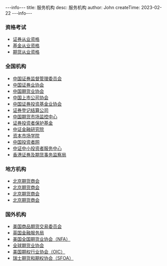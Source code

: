 ---info---
title: 服务机构
desc: 服务机构
author: John
createTime: 2023-02-22
---info---

### 资格考试
+ [证券从业资格](https://www.sac.net.cn/cyry/kspt/ksbm/) 
+ [基金从业资格](http://baoming.amac.org.cn/JJKSreg/page.htm) 
+ [期货从业资格](http://www.cfachina.org/servicesupport/examination/qualificationexamination/zgksbm/) 

### 全国机构
+ [中国证券监督管理委员会](http://www.csrc.gov.cn/)
+ [中国证券业协会](https://www.sac.net.cn/)
+ [中国期货业协会](http://www.cfachina.org/)
+ [中国上市公司协会](http://www.capco.org.cn/)
+ [中国证券投资基金业协会](https://www.amac.org.cn/)
+ [证券登记结算公司](http://www.chinaclear.cn)
+ [中国期货市场监控中心](http://www.cfmmc.com/)
+ [证券投资者保护基金](http://www.sipf.com.cn/)
+ [中证金融研究院](http://www.cifcm.cn/)
+ [资本市场学院](http://www.ccmi.edu.cn/)
+ [中国投资者网](https://www.investor.org.cn/)
+ [中证中小投资者服务中心](http://www.isc.com.cn/)
+ [香港证券及期货事务监察局](https://www.sfc.hk/en/)

### 地方机构
+ [北京期货商会](http://www.bjqh.org/)
+ [北京期货商会](http://www.bjqh.org/)
+ [北京期货商会](http://www.bjqh.org/)
+ [北京期货商会](http://www.bjqh.org/) 

### 国外机构
+ [美国商品期货交易委员会](https://www.cftc.gov/)
+ [英国金融服务局](https://www.fca.org.uk/)
+ [美国全国期货业协会（NFA）](https://www.nfa.futures.org/)
+ [全球期货业协会](https://www.fia.org/)
+ [美国期权行业协会（OIC）](https://www.optionseducation.org/)
+ [瑞士期货和期权协会（SFOA）](https://sfoa.org/)
